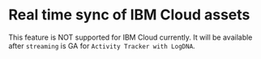 # Real time sync of IBM Cloud assets

This feature is NOT supported for IBM Cloud currently. It will be available after `streaming` is GA for `Activity Tracker with LogDNA`.